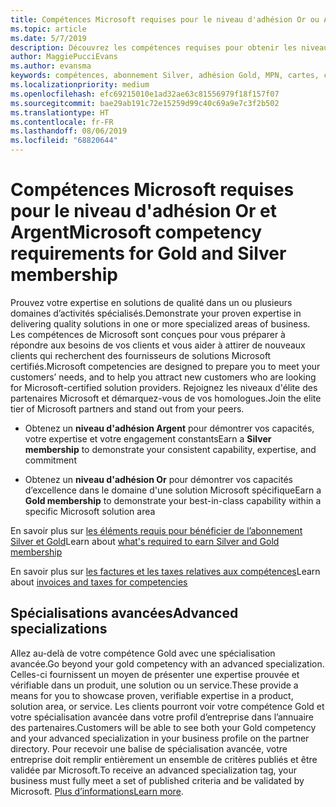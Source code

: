 ```yaml
---
title: Compétences Microsoft requises pour le niveau d'adhésion Or ou Argent | Espace partenaires
ms.topic: article
ms.date: 5/7/2019
description: Découvrez les compétences requises pour obtenir les niveaux d'adhésion Or ou Argent.
author: MaggiePucciEvans
ms.author: evansma
keywords: compétences, abonnement Silver, adhésion Gold, MPN, cartes, compétence, Microsoft Partner Network, appartenance au réseau, spécialisations avancées
ms.localizationpriority: medium
ms.openlocfilehash: efc69215010e1ad32ae63c81556979f18f157f07
ms.sourcegitcommit: bae29ab191c72e15259d99c40c69a9e7c3f2b502
ms.translationtype: HT
ms.contentlocale: fr-FR
ms.lasthandoff: 08/06/2019
ms.locfileid: "68820644"
---
```

# <a name="microsoft-competency-requirements-for-gold-and-silver-membership"></a><span data-ttu-id="fc86c-104">Compétences Microsoft requises pour le niveau d'adhésion Or et Argent</span><span class="sxs-lookup"><span data-stu-id="fc86c-104">Microsoft competency requirements for Gold and Silver membership</span></span>


<span data-ttu-id="fc86c-105">Prouvez votre expertise en solutions de qualité dans un ou plusieurs domaines d’activités spécialisés.</span><span class="sxs-lookup"><span data-stu-id="fc86c-105">Demonstrate your proven expertise in delivering quality solutions in one or more specialized areas of business.</span></span> <span data-ttu-id="fc86c-106">Les compétences de Microsoft sont conçues pour vous préparer à répondre aux besoins de vos clients et vous aider à attirer de nouveaux clients qui recherchent des fournisseurs de solutions Microsoft certifiés.</span><span class="sxs-lookup"><span data-stu-id="fc86c-106">Microsoft competencies are designed to prepare you to meet your customers’ needs, and to help you attract new customers who are looking for Microsoft-certified solution providers.</span></span> <span data-ttu-id="fc86c-107">Rejoignez les niveaux d'élite des partenaires Microsoft et démarquez-vous de vos homologues.</span><span class="sxs-lookup"><span data-stu-id="fc86c-107">Join the elite tier of Microsoft partners and stand out from your peers.</span></span>

- <span data-ttu-id="fc86c-108">Obtenez un **niveau d'adhésion Argent** pour démontrer vos capacités, votre expertise et votre engagement constants</span><span class="sxs-lookup"><span data-stu-id="fc86c-108">Earn a **Silver membership** to demonstrate your consistent capability, expertise, and commitment</span></span>

- <span data-ttu-id="fc86c-109">Obtenez un **niveau d'adhésion Or** pour démontrer vos capacités d’excellence dans le domaine d'une solution Microsoft spécifique</span><span class="sxs-lookup"><span data-stu-id="fc86c-109">Earn a **Gold membership** to demonstrate your best-in-class capability within a specific Microsoft solution area</span></span>

<span data-ttu-id="fc86c-110">En savoir plus sur [les éléments requis pour bénéficier de l’abonnement Silver et Gold](https://partner.microsoft.com/membership/competencies)</span><span class="sxs-lookup"><span data-stu-id="fc86c-110">Learn about [what's required to earn Silver and Gold membership](https://partner.microsoft.com/membership/competencies)</span></span>

<span data-ttu-id="fc86c-111">En savoir plus sur [les factures et les taxes relatives aux compétences](mpn-view-print-maps-invoice.md)</span><span class="sxs-lookup"><span data-stu-id="fc86c-111">Learn about [invoices and taxes for competencies](mpn-view-print-maps-invoice.md)</span></span>

## <a name="advanced-specializations"></a><span data-ttu-id="fc86c-112">Spécialisations avancées</span><span class="sxs-lookup"><span data-stu-id="fc86c-112">Advanced specializations</span></span>

<span data-ttu-id="fc86c-113">Allez au-delà de votre compétence Gold avec une spécialisation avancée.</span><span class="sxs-lookup"><span data-stu-id="fc86c-113">Go beyond your gold competency with an advanced specialization.</span></span> <span data-ttu-id="fc86c-114">Celles-ci fournissent un moyen de présenter une expertise prouvée et vérifiable dans un produit, une solution ou un service.</span><span class="sxs-lookup"><span data-stu-id="fc86c-114">These provide a means for you to showcase proven, verifiable expertise in a product, solution area, or service.</span></span> <span data-ttu-id="fc86c-115">Les clients pourront voir votre compétence Gold et votre spécialisation avancée dans votre profil d’entreprise dans l’annuaire des partenaires.</span><span class="sxs-lookup"><span data-stu-id="fc86c-115">Customers will be able to see both your Gold competency and your advanced specialization in your business profile on the partner directory.</span></span> <span data-ttu-id="fc86c-116">Pour recevoir une balise de spécialisation avancée, votre entreprise doit remplir entièrement un ensemble de critères publiés et être validée par Microsoft.</span><span class="sxs-lookup"><span data-stu-id="fc86c-116">To receive an advanced specialization tag, your business must fully meet a set of published criteria and be validated by Microsoft.</span></span> <span data-ttu-id="fc86c-117">[Plus d’informations](https://partner.microsoft.com/membership/competencies#tab-content-2)</span><span class="sxs-lookup"><span data-stu-id="fc86c-117">[Learn more](https://partner.microsoft.com/membership/competencies#tab-content-2).</span></span> 